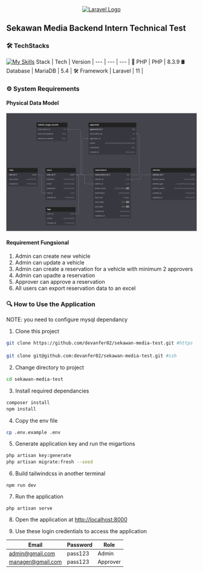 <p align="center"><a href="https://laravel.com" target="_blank"><img src="https://raw.githubusercontent.com/laravel/art/master/logo-lockup/5%20SVG/2%20CMYK/1%20Full%20Color/laravel-logolockup-cmyk-red.svg" width="400" alt="Laravel Logo"></a></p>

## Sekawan Media Backend Intern Technical Test


### 🛠️ TechStacks

[![My Skills](https://skillicons.dev/icons?i=php,mysql,laravel,tailwindcss,bootstrap)](https://skillicons.dev)
Stack | Tech | Version | 
--- | --- | --- |
🐘 PHP | PHP | 8.3.9
🛢  Database | MariaDB | 5.4 | 
🛠️ Framework | Laravel | 11 |

### ⚙️ System Requirements

#### Physical Data Model
![img](./docs/db/Screenshot%20from%202024-07-18%2020-35-47.png)

#### Requirement Fungsional


1. Admin can create new vehicle
2. Admin can update a vehicle
3. Admin can create a reservation for a vehicle with minimum 2 approvers
4. Admin can upadte a reservation
5. Approver can approve a reservation
6. All users can export reservation data to an excel 


### 🔍 How to Use the Application

NOTE: you need to configure mysql dependancy

1. Clone this project
```zsh
git clone https://github.com/devanfer02/sekawan-media-test.git #https

git clone git@github.com:devanfer02/sekawan-media-test.git #ssh
```

2. Change directory to project
```zsh 
cd sekawan-media-test
```

3. Install required dependancies
```zsh
composer install
npm install
```

4. Copy the env file
```zsh
cp .env.example .env
```

5. Generate application key and run the migartions
```zsh
php artisan key:generate
php artisan migrate:fresh --seed
```

6. Build tailwindcss in another terminal
```
npm run dev
```

7. Run the application
```
php artisan serve
```

8. Open the application at [http://localhost:8000](http://localhost:8000)

9. Use these login credentials to access the application

Email | Password | Role | 
--- | --- | --- |
admin@gmail.com | pass123 | Admin |
manager@gmail.com | pass123 | Approver | 

